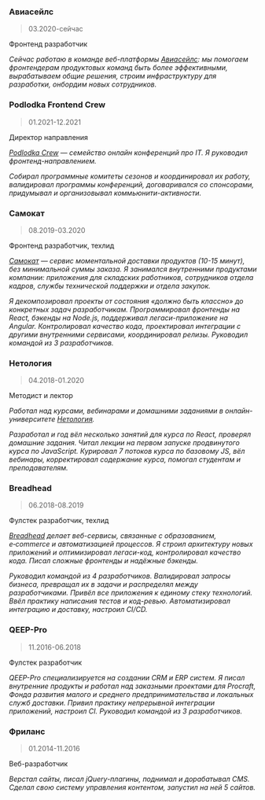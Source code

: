 ### Авиасейлс

> 03.2020-сейчас

Фронтенд разработчик

_Сейчас работаю в команде веб-платформы [Авиасейлс](https://aviasales.ru/): мы помогаем фронтендерам продуктовых команд быть более эффективными, вырабатываем общие решения, строим инфраструктуру для разработки, онбордим новых сотрудников._

### Podlodka Frontend Crew

> 01.2021-12.2021

Директор направления

_[Podlodka Crew](https://podlodka.io/crew) — семейство онлайн конференций про IT. Я руководил фронтенд-направлением._

_Собирал программные комитеты сезонов и координировал их работу, валидировал программы конференций, договаривался со спонсорами, придумывал и организовывал коммьюнити-активности._

### Самокат

> 08.2019-03.2020

Фронтенд разработчик, техлид

_[Самокат](https://samokat.ru) — сервис моментальной доставки продуктов (10-15 минут), без минимальной суммы заказа. Я занимался внутренними продуктами компании: приложения для складских работников, сотрудников отдела кадров, службы технической поддержки и отдела закупок._

_Я декомпозировал проекты от состояния «должно быть классно» до конкретных задач разработчикам. Программировал фронтенды на React, бэкенды на Node.js, поддерживал легаси-приложение на Angular. Контролировал качество кода, проектировал интеграции с другими внутренними сервисами, координировал релизы. Руководил командой из 3 разработчиков._

### Нетология

> 04.2018-01.2020

Методист и лектор

_Работал над курсами, вебинарами и домашними заданиями в онлайн-университете [Нетология](https://netology.ru/)._

_Разработал и год вёл несколько занятий для курса по React, проверял домашние задания. Читал лекции на первом запуске продвинутого курса по JavaScript. Курировал 7 потоков курса по базовому JS, вёл вебинары, корректировал содержание курса, помогал студентам и преподавателям._

### Breadhead

> 06.2018-08.2019

Фулстек разработчик, техлид

_[Breadhead](https://breadhead.ru/) делает веб-сервисы, связанные с образованием, e‑commerce и автоматизацией процессов. Я строил архитектуру новых приложений и оптимизировал легаси-код, контролировал качество кода. Писал сложные фронтенды и надёжные бэкенды._

_Руководил командой из 4 разработчиков. Валидировал запросы бизнеса, превращал их в задачи и распределял между разработчиками. Привёл все приложения к единому стеку технологий. Ввёл практику написания тестов и код-ревью. Автоматизировал интеграцию и доставку, настроил CI/CD._

### QEEP-Pro

> 11.2016-06.2018

Фулстек разработчик

_QEEP-Pro специализируется на создании CRM и ERP систем. Я писал внутренние продукты и работал над заказными проектами для Procraft, Фонда развития малого и среднего предпринимательства и локальных служб доставки. Привил практику непрерывной интеграции приложений, настроил CI. Руководил командой из 3 разработчиков._

### Фриланс

> 01.2014-11.2016

Веб-разработчик

_Верстал сайты, писал jQuery-плагины, поднимал и дорабатывал CMS. Сделал свою систему управления контентом, запустил на ней 5 сайтов._

